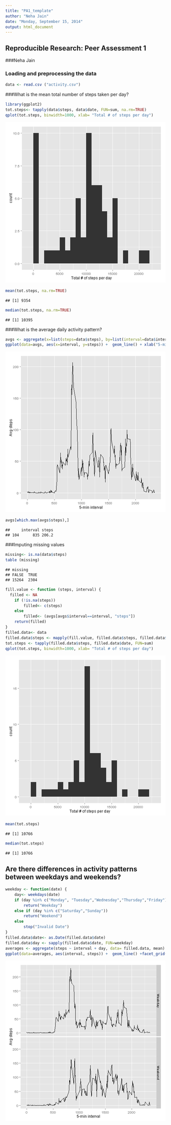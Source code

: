 ```yaml
---
title: "PA1_template"
author: "Neha Jain"
date: "Monday, September 15, 2014"
output: html_document
---
```

## Reproducible Research: Peer Assessment 1
###Neha Jain

### Loading and preprocessing the data

```r
data <- read.csv ("activity.csv")
```

###What is the mean total number of steps taken per day?

```r
library(ggplot2)
tot.steps<- tapply(data$steps, data$date, FUN=sum, na.rm=TRUE)
qplot(tot.steps, binwidth=1000, xlab= "Total # of steps per day")
```

![plot of chunk unnamed-chunk-2](figure/unnamed-chunk-2.png) 

```r
mean(tot.steps, na.rm=TRUE)
```

```
## [1] 9354
```

```r
median(tot.steps, na.rm=TRUE)
```

```
## [1] 10395
```

###What is the average daily activity pattern?

```r
avgs <- aggregate(x=list(steps=data$steps), by=list(interval=data$interval), FUN=mean, na.rm=TRUE)
ggplot(data=avgs, aes(x=interval, y=steps)) +  geom_line() + xlab("5-min interval")+ ylab("Avg steps")
```

![plot of chunk unnamed-chunk-3](figure/unnamed-chunk-3.png) 

```r
avgs[which.max(avgs$steps),]
```

```
##     interval steps
## 104      835 206.2
```

###Imputing missing values

```r
missing<- is.na(data$steps)
table (missing)
```

```
## missing
## FALSE  TRUE 
## 15264  2304
```

```r
fill.value <- function (steps, interval) {
  filled <- NA
	if (!is.na(steps))
		filled<- c(steps)
	else
		filled<- (avgs[avgs$interval==interval, "steps"])
	return(filled)
}
filled.data<- data
filled.data$steps <- mapply(fill.value, filled.data$steps, filled.data$interval)
tot.steps <- tapply(filled.data$steps, filled.data$date, FUN=sum)
qplot(tot.steps, binwidth=1000, xlab= "Total # of steps per day")
```

![plot of chunk unnamed-chunk-4](figure/unnamed-chunk-4.png) 

```r
mean(tot.steps)
```

```
## [1] 10766
```

```r
median(tot.steps)
```

```
## [1] 10766
```

## Are there differences in activity patterns between weekdays and weekends?

```r
weekday <- function(date) {
	day<- weekdays(date)
	if (day %in% c("Monday", "Tuesday","Wednesday","Thursday","Friday"))
		return("Weekday")
	else if (day %in% c("Saturday","Sunday"))
		return("Weekend")
	else
		stop("Invalid Date")
}
filled.data$date<- as.Date(filled.data$date)
filled.data$day <- sapply(filled.data$date, FUN=weekday)
averages <- aggregate(steps ~ interval + day, data= filled.data, mean)
ggplot(data=averages, aes(interval, steps)) +  geom_line() +facet_grid(day ~ . ) + xlab("5-min interval")+ ylab("Avg steps")
```

![plot of chunk unnamed-chunk-5](figure/unnamed-chunk-5.png) 
